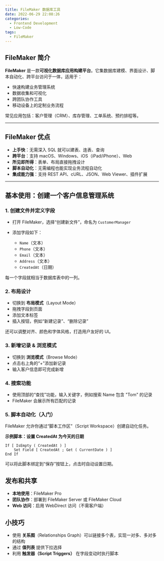 ```yaml
---
title: FileMaker 数据库工具
date: 2022-06-29 22:08:26
categories:
  - Frontend Development
  - Low-Code
tags:
  - FileMaker
---
```


## FileMaker 简介

**FileMaker** 是一款**可视化数据库应用构建平台**。它集数据库建模、界面设计、脚本自动化、跨平台访问于一体，适用于：

- 快速构建业务管理系统
- 数据收集和可视化
- 跨团队协作工具
- 移动设备上的定制业务流程

常见应用包括：客户管理（CRM）、库存管理、工单系统、预约排程等。

---

## FileMaker 优点

- **上手快**：无需深入 SQL 就可以建表、连表、查询
- **跨平台**：支持 macOS、Windows、iOS（iPad/iPhone）、Web
- **所见即所得**：表单、布局直接拖拽设计
- **脚本自动化**：无需编程也能实现业务流程自动化
- **集成能力强**：支持 REST API、cURL、JSON、Web Viewer、插件扩展

---

## 基本使用：创建一个客户信息管理系统

### 1. 创建文件并定义字段

- 打开 FileMaker，选择“创建新文件”，命名为 `CustomerManager`
- 添加字段如下：

  - `Name`（文本）
  - `Phone`（文本）
  - `Email`（文本）
  - `Address`（文本）
  - `CreatedAt`（日期）

每一个字段就相当于数据库表中的一列。

### 2. 布局设计

- 切换到 **布局模式**（Layout Mode）
- 拖拽字段到页面
- 添加文本标签
- 插入按钮，例如“新建记录”、“删除记录”

还可以调整对齐、颜色和字体风格，打造用户友好的 UI。

### 3. 新增记录 & 浏览模式

- 切换到 **浏览模式**（Browse Mode）
- 点击右上角的“+”添加新记录
- 输入客户信息即可完成新增

### 4. 搜索功能

- 使用顶部的“查找”功能，输入关键字，例如搜索 Name 包含 "Tom" 的记录
- FileMaker 会展示所有匹配的记录

### 5. 脚本自动化（入门）

FileMaker 允许你通过“脚本工作区”（Script Workspace）创建自动化任务。

**示例脚本：设置 CreatedAt 为今天的日期**

```
If [ IsEmpty ( CreatedAt ) ]
    Set Field [ CreatedAt ; Get ( CurrentDate ) ]
End If
```

可以将此脚本绑定到“保存”按钮上，点击时自动设置日期。

## 发布和共享

- **本地使用**：FileMaker Pro
- **团队协作**：部署到 FileMaker Server 或 FileMaker Cloud
- **Web 访问**：启用 WebDirect 访问（不需客户端）

## 小技巧

- 使用 **关系图**（Relationships Graph）可以链接多个表，实现一对多、多对多的结构
- 通过 **值列表** 提供下拉选择
- 利用 **触发器（Script Triggers）** 在字段变动时执行脚本
